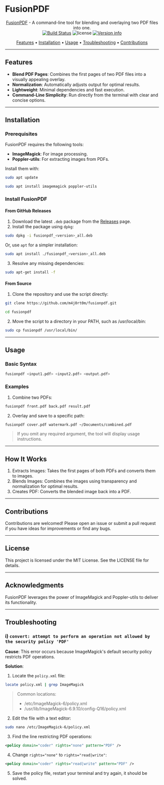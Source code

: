 # FusionPDF

<p align="center">
  <a href="https://github.com/m4j0rt0m/fusionpdf">FusionPDF</a> - A command-line tool for blending and overlaying two PDF files into one.<br>
  <a href="https://github.com/m4j0rt0m/fusionpdf/actions"><img src="https://github.com/m4j0rt0m/fusionpdf/actions/workflows/release.yaml/badge.svg" alt="Build Status"></a>
  <img src="https://img.shields.io/badge/License-MIT-blue.svg" alt="license">
  <a href="https://github.com/m4j0rt0m/fusionpdf/releases"><img src="https://img.shields.io/github/v/release/m4j0rt0m/fusionpdf" alt="Version info"></a>
</p>

<p align="center">
  <a href="#features">Features</a> •
  <a href="#installation">Installation</a> •
  <a href="#usage">Usage</a> •
  <a href="#troubleshooting">Troubleshooting</a> •
  <a href="#contributions">Contributions</a><br>
</p>

---

## Features

- **Blend PDF Pages**: Combines the first pages of two PDF files into a visually appealing overlay.
- **Normalization**: Automatically adjusts output for optimal results.
- **Lightweight**: Minimal dependencies and fast execution.
- **Command-Line Simplicity**: Run directly from the terminal with clear and concise options.

---

## Installation

### Prerequisites

FusionPDF requires the following tools:
- **ImageMagick**: For image processing.
- **Poppler-utils**: For extracting images from PDFs.

Install them with:
```bash
sudo apt update
```
```bash
sudo apt install imagemagick poppler-utils
```

### Install FusionPDF

#### From GitHub Releases

1. Download the latest `.deb` package from the [Releases](https://github.com/m4j0rt0m/fusionpdf/releases) page.
2. Install the package using `dpkg`:
```bash
sudo dpkg -i fusionpdf_<version>_all.deb
```
Or, use `apt` for a simpler installation:
```bash
sudo apt install ./fusionpdf_<version>_all.deb
```
3. Resolve any missing dependencies:
```bash
sudo apt-get install -f
```

#### From Source

1. Clone the repository and use the script directly:
```bash
git clone https://github.com/m4j0rt0m/fusionpdf.git
```
```bash
cd fusionpdf
```
2. Move the script to a directory in your PATH, such as /usr/local/bin:
```bash
sudo cp fusionpdf /usr/local/bin/
```

---

## Usage

### Basic Syntax

```bash
fusionpdf <input1.pdf> <input2.pdf> <output.pdf>
```

### Examples

1. Combine two PDFs:
```bash
fusionpdf front.pdf back.pdf result.pdf
```
2. Overlay and save to a specific path:
```bash
fusionpdf cover.pdf watermark.pdf ~/Documents/combined.pdf
```

> If you omit any required argument, the tool will display usage instructions.

---

## How It Works

1. Extracts Images: Takes the first pages of both PDFs and converts them to images.
2. Blends Images: Combines the images using transparency and normalization for optimal results.
3. Creates PDF: Converts the blended image back into a PDF.

---

## Contributions

Contributions are welcomed! Please open an issue or submit a pull request if you have ideas for improvements or find any bugs.

---

## License

This project is licensed under the MIT License. See the LICENSE file for details.

---

## Acknowledgments

FusionPDF leverages the power of ImageMagick and Poppler-utils to deliver its functionality.

---

## Troubleshooting

### i) `convert: attempt to perform an operation not allowed by the security policy 'PDF'`

**Cause**: This error occurs because ImageMagick's default security policy restricts PDF operations.

**Solution**:
1. Locate the `policy.xml` file:
```bash
locate policy.xml | grep ImageMagick
```
>Common locations:
>* /etc/ImageMagick-6/policy.xml
>* /usr/lib/ImageMagick-6.9.10/config-Q16/policy.xml

2. Edit the file with a text editor:
```bash
sudo nano /etc/ImageMagick-6/policy.xml
```

3. Find the line restricting PDF operations:
```xml
<policy domain="coder" rights="none" pattern="PDF" />
```

4. Change `rights="none"` to `rights="read|write"`:
```xml
<policy domain="coder" rights="read|write" pattern="PDF" />
```

5. Save the policy file, restart your terminal and try again, it should be solved.
